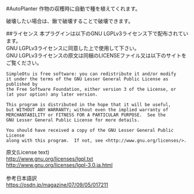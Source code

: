 #AutoPlanter
作物の収穫時に自動で種を植えてくれます。

破壊したい場合は、鍬で破壊することで破壊できます。

##ライセンス
本プラグインは以下のGNU LGPLv3ライセンス下で配布されています。</br>
GNU LGPLv3ライセンスに同意した上で使用して下さい。</br>
GNU LGPLv3ライセンスの原文は同梱のLICENSEファイル又は以下のサイトをご覧ください。</br>

	SimpleOtu is free software: you can redistribute it and/or modify
	it under the terms of the GNU Lesser General Public License as published by
	the Free Software Foundation, either version 3 of the License, or
	(at your option) any later version.

	This program is distributed in the hope that it will be useful,
	but WITHOUT ANY WARRANTY; without even the implied warranty of
	MERCHANTABILITY or FITNESS FOR A PARTICULAR PURPOSE.  See the
	GNU Lesser General Public License for more details.

	You should have received a copy of the GNU Lesser General Public License
	along with this program.  If not, see <http://www.gnu.org/licenses/>.

原文(License text)</br>
http://www.gnu.org/licenses/lgpl.txt</br>
http://www.gnu.org/licenses/lgpl-3.0.ja.html</br>
</br>
参考日本語訳</br>
https://osdn.jp/magazine/07/09/05/017211</br>